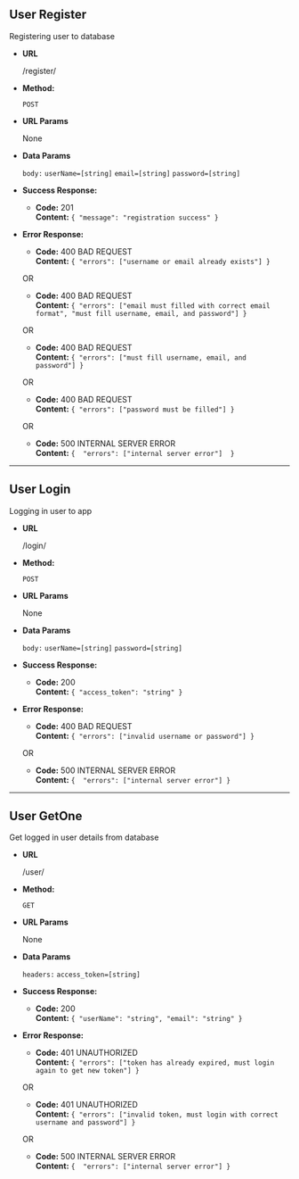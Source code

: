 **User Register**
----
  Registering user to database

* **URL**

  /register/

* **Method:**

  `POST`
  
*  **URL Params**

     None

* **Data Params**

   `body:`
   `userName=[string]`
   `email=[string]`
   `password=[string]`

* **Success Response:**

  * **Code:** 201 <br />
    **Content:** `{
      "message": "registration success"
    }`
 
* **Error Response:**

  * **Code:** 400 BAD REQUEST <br />
    **Content:** `{
        "errors": ["username or email already exists"]
    }`

  OR

  * **Code:** 400 BAD REQUEST <br />
    **Content:** `{
        "errors": ["email must filled with correct email format",
        "must fill username, email, and password"]
    }`

  OR

  * **Code:** 400 BAD REQUEST <br />
    **Content:** `{
        "errors": ["must fill username, email, and password"]
    }`

  OR

  * **Code:** 400 BAD REQUEST <br />
    **Content:** `{
        "errors": ["password must be filled"]
    }`

  OR

  * **Code:** 500 INTERNAL SERVER ERROR <br />
    **Content:** `{ 
        "errors": ["internal server error"] 
      }`

---
**User Login**
----
  Logging in user to app

* **URL**

  /login/

* **Method:**

  `POST`
  
*  **URL Params**

     None

* **Data Params**

   `body:`
   `userName=[string]`
   `password=[string]`

* **Success Response:**

  * **Code:** 200 <br />
    **Content:** `{
      "access_token": "string"
    }`
 
* **Error Response:**

  * **Code:** 400 BAD REQUEST <br />
    **Content:** `{
        "errors": ["invalid username or password"]
    }`

  OR

  * **Code:** 500 INTERNAL SERVER ERROR <br />
    **Content:** `{ 
      "errors": ["internal server error"]
    }`

---
**User GetOne**
----
  Get logged in user details from database

* **URL**

  /user/

* **Method:**

  `GET`
  
*  **URL Params**

    None

* **Data Params**

    `headers:`
    `access_token=[string]`

* **Success Response:**

  * **Code:** 200 <br />
    **Content:** `{
      "userName": "string",
      "email": "string"
    }`
 
* **Error Response:**

  * **Code:** 401 UNAUTHORIZED <br />
    **Content:** `{
        "errors": ["token has already expired, must login again to get new token"]
    }`

  OR

  * **Code:** 401 UNAUTHORIZED <br />
    **Content:** `{
        "errors": ["invalid token, must login with correct username and password"]
    }`

  OR

  * **Code:** 500 INTERNAL SERVER ERROR <br />
    **Content:** `{ 
      "errors": ["internal server error"]
      }`
